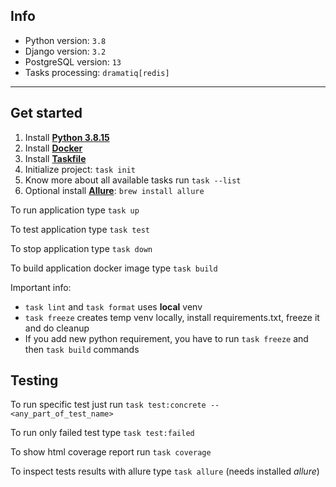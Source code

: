 ## Info

* Python version: `3.8`
* Django version: `3.2`
* PostgreSQL version: `13`
* Tasks processing: `dramatiq[redis]`

___

## Get started

1. Install **[Python 3.8.15](https://www.python.org/ftp/python/3.8.15/)**
3. Install **[Docker](https://www.docker.com/products/docker-desktop/)**
4. Install **[Taskfile](https://taskfile.dev)**
5. Initialize project: `task init`
6. Know more about all available tasks run `task --list`
7. Optional install **[Allure](https://github.com/allure-framework/allure2)**: `brew install allure`

To run application type `task up`

To test application type `task test`

To stop application type `task down`

To build application docker image type `task build`

Important info:

* `task lint` and `task format` uses **local** venv
* `task freeze` creates temp venv locally, install requirements.txt, freeze it and do cleanup
* If you add new python requirement, you have to run `task freeze` and then `task build` commands

## Testing

To run specific test just run `task test:concrete -- <any_part_of_test_name>`

To run only failed test type `task test:failed`

To show html coverage report run `task coverage`

To inspect tests results with allure type `task allure` (needs installed *allure*)
